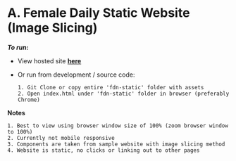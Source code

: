 # A. Female Daily Static Website (Image Slicing)

_**To run:**_

- View hosted site **[here](http://fdn-static-ga.s3-website-us-east-1.amazonaws.com/)**

-  Or run from development / source code:

       1. Git Clone or copy entire 'fdn-static' folder with assets
       2. Open index.html under 'fdn-static' folder in browser (preferably Chrome)

**Notes**

    1. Best to view using browser window size of 100% (zoom browser window to 100%)
    2. Currently not mobile responsive
    3. Components are taken from sample website with image slicing method
    4. Website is static, no clicks or linking out to other pages
